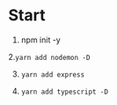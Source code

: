 # Start

1. npm init -y

2.`yarn add nodemon -D`

3. `yarn add express`

4. `yarn add typescript -D`
